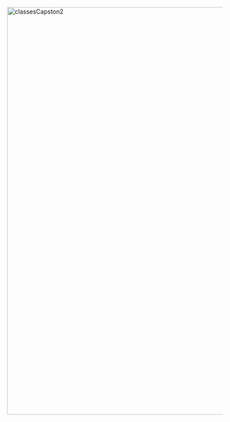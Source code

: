 <img width="952" alt="classesCapston2" src="https://github.com/Tracy292/DeliciousApp/assets/166635642/31e93e53-8abc-40b9-b2df-555988e79611">
